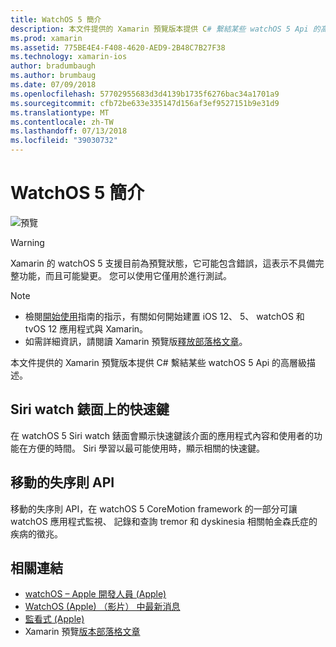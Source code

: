 ```yaml
---
title: WatchOS 5 簡介
description: 本文件提供的 Xamarin 預覽版本提供 C# 繫結某些 watchOS 5 Api 的高層級描述。
ms.prod: xamarin
ms.assetid: 775BE4E4-F408-4620-AED9-2B48C7B27F38
ms.technology: xamarin-ios
author: bradumbaugh
ms.author: brumbaug
ms.date: 07/09/2018
ms.openlocfilehash: 57702955683d3d4139b1735f6276bac34a1701a9
ms.sourcegitcommit: cfb72be633e335147d156af3ef9527151b9e31d9
ms.translationtype: MT
ms.contentlocale: zh-TW
ms.lasthandoff: 07/13/2018
ms.locfileid: "39030732"
---
```

# <a name="introduction-to-watchos-5"></a>WatchOS 5 簡介

 ![預覽](~/media/shared/preview.png)

> [!WARNING]
> Xamarin 的 watchOS 5 支援目前為預覽狀態，它可能包含錯誤，這表示不具備完整功能，而且可能變更。 您可以使用它僅用於進行測試。

> [!NOTE]
> - 檢閱[開始使用](~/ios/platform/introduction-to-ios12/get-started.md)指南的指示，有關如何開始建置 iOS 12、 5、 watchOS 和 tvOS 12 應用程式與 Xamarin。
> - 如需詳細資訊，請閱讀 Xamarin 預覽版[釋放部落格文章](https://releases.xamarin.com/preview-release-xcode-10-beta-3/)。

本文件提供的 Xamarin 預覽版本提供 C# 繫結某些 watchOS 5 Api 的高層級描述。

## <a name="shortcuts-on-the-siri-watch-face"></a>Siri watch 錶面上的快速鍵

在 watchOS 5 Siri watch 錶面會顯示快速鍵該介面的應用程式內容和使用者的功能在方便的時間。 Siri 學習以最可能使用時，顯示相關的快速鍵。

## <a name="movement-disorder-api"></a>移動的失序則 API

移動的失序則 API，在 watchOS 5 CoreMotion framework 的一部分可讓 watchOS 應用程式監視、 記錄和查詢 tremor 和 dyskinesia 相關帕金森氏症的疾病的徵兆。

## <a name="related-links"></a>相關連結

- [watchOS – Apple 開發人員 (Apple)](https://developer.apple.com/watchOS/)
- [WatchOS (Apple) （影片） 中最新消息](https://developer.apple.com/videos/play/wwdc2018/206/)
- [監看式 (Apple)](https://www.apple.com/watch/)
- Xamarin 預覽[版本部落格文章](https://releases.xamarin.com/preview-release-xcode-10-beta-3/)
